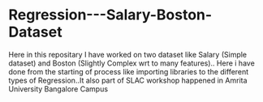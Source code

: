 # Regression---Salary-Boston-Dataset
Here in this repositary I have worked on two dataset like Salary (Simple dataset) and Boston (Slightly Complex wrt to many features).. Here i have done from the starting of process like importing libraries to the different types of Regression..It also part of SLAC workshop happened in Amrita University Bangalore Campus
